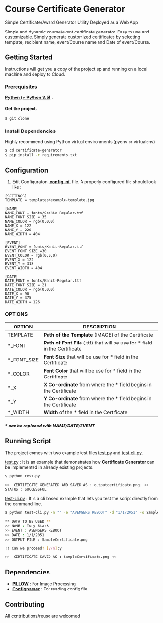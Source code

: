 # Course Certificate Generator 
Simple Certificate/Award Generator Utility Deployed as a Web App

Simple and dynamic course/event certificate generator. Easy to use and customizable. Simply generate customized certificates by selecting template, recipient name, event/Course name and Date of event/Course. 

## Getting Started
Instructions will get you a copy of the project up and running on a local machine and deploy to Cloud.

### Prerequisites
[ **Python (> Python 3.5)**](https://www.python.org/) .

#### Get the project.

```sh
$ git clone 

```
### Install Dependencies
Highly recommend using Python virtual environments (pyenv or virtualenv) 
```sh
$ cd certificate-generator
$ pip install -r requirements.txt 
```

## Configuration
1. Edit Configuraton ['**config.ini**'](https://github.com/hm82/award-gen/config.ini) file. A properly configured file should look like :

```
[SETTINGS]
TEMPLATE = templates/example-template.jpg

[NAME]
NAME_FONT = fonts/Cookie-Regular.ttf
NAME_FONT_SIZE = 35
NAME_COLOR = rgb(0,0,0)
NAME_X = 122
NAME_Y = 220
NAME_WIDTH = 404

[EVENT]
EVENT_FONT = fonts/Kanit-Regular.ttf
EVENT_FONT_SIZE =30
EVENT_COLOR = rgb(0,0,0)
EVENT_X = 122
EVENT_Y = 318
EVENT_WIDTH = 404

[DATE]
DATE_FONT = fonts/Kanit-Regular.ttf
DATE_FONT_SIZE = 21
DATE_COLOR = rgb(0,0,0)
DATE_X = 90
DATE_Y = 375
DATE_WIDTH = 126
```
### OPTIONS 
| OPTION | DESCRIPTION |
| ------ | ------ |
| TEMPLATE | **Path of the Template** (IMAGE) of the Certificate |
| *_FONT | **Path of Font File** (.ttf) that will be use for * field in the Certificate |
| *_FONT_SIZE | **Font Size** that will be use for * field in the Certificate  |
| *_COLOR | **Font Color** that will be use for * field in the Certificate |
|*_X | **X Co-ordinate** from where the * field begins in the Certificate |
|*_Y | **Y Co-ordinate** from where the * field begins in the Certificate |
|*_WIDTH | **Width** of the * field in the Certificate |

##### * can be replaced with NAME/DATE/EVENT

## Running Script
The project comes with two example test files [test.py](https://github.com/hm82/award-gen/test.py) and [test-cli.py](https://github.com/hm82/award-gen/test-cli.py).

[test.py](hhttps://github.com/hm82/award-gen/test.py) : It is an example that demonstrates how **Certificate Generator** can be implemented in already existing projects.
```sh
$ python test.py

>>  CERTIFICATE GENERATED AND SAVED AS : outputcertificate.png  <<
STATUS : SUCCESSFUL
```
[test-cli.py](https://github.com/hm82/award-gen/test-cli.py) : It is a cli based example that lets you test the script directly from the command line.

```sh
$ python test-cli.py -n "" -e "AVEMGERS REBOOT" -d "1/1/2051" -o SampleCertificate.png

** DATA TO BE USED **
>> NAME : Tony Stark
>> EVENT : AVENGERS REBOOT
>> DATE : 1/1/2051
>> OUTPUT FILE : SampleCertificate.png

!! Can we proceed? [y/n]:y

>>  CERTIFICATE SAVED AS : SampleCertificate.png <<
```

## Dependencies

- **[PILLOW](https://pillow.readthedocs.io/en/stable/)** : For Image Processing
- **[Configparser](https://docs.python.org/3/library/configparser.html)** : For reading config file.

## Contributing
All contributions/reuse are welcomed
